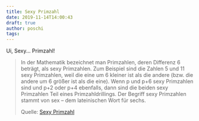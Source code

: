 ```yaml
---
title: Sexy Primzahl
date: 2019-11-14T14:00:43
draft: true
author: poschi
tags: 
---
```


Ui, Sexy... Primzahl!

> In der Mathematik bezeichnet man Primzahlen, deren Differenz 6 beträgt, als
> sexy Primzahlen. Zum Beispiel sind die Zahlen 5 und 11 sexy Primzahlen, weil
> die eine um 6 kleiner ist als die andere (bzw. die andere um 6 größer ist als
> die eine). Wenn p und p+6 sexy Primzahlen sind und p+2 oder p+4 ebenfalls,
> dann sind die beiden sexy Primzahlen Teil eines Primzahldrillings. Der Begriff
> sexy Primzahlen stammt von sex – dem lateinischen Wort für sechs.
>
> Quelle: [Sexy Primzahl](https://de.wikipedia.org/wiki/Sexy_Primzahl)

